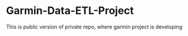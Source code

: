 # Garmin-Data-ETL-Project
This is public version of private repo, where garmin project is developing
